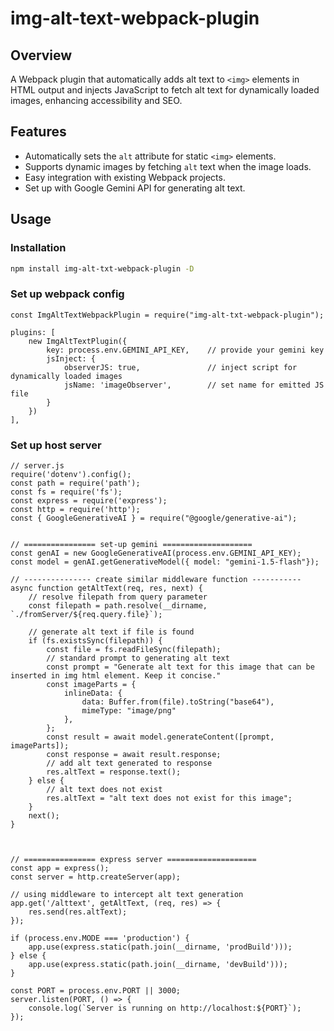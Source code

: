 # img-alt-text-webpack-plugin

## Overview

A Webpack plugin that automatically adds alt text to `<img>` elements in HTML output and injects JavaScript to fetch alt text for dynamically loaded images, enhancing accessibility and SEO.

## Features

- Automatically sets the `alt` attribute for static `<img>` elements.
- Supports dynamic images by fetching `alt` text when the image loads.
- Easy integration with existing Webpack projects.
- Set up with Google Gemini API for generating alt text.

## Usage

### Installation

```bash
npm install img-alt-txt-webpack-plugin -D
```
### Set up webpack config

```
const ImgAltTextWebpackPlugin = require("img-alt-txt-webpack-plugin");

plugins: [
    new ImgAltTextPlugin({
        key: process.env.GEMINI_API_KEY,    // provide your gemini key
        jsInject: {
            observerJS: true,               // inject script for dynamically loaded images
            jsName: 'imageObserver',        // set name for emitted JS file
        }
    })
],
```

### Set up host server

```
// server.js
require('dotenv').config();
const path = require('path');
const fs = require('fs');
const express = require('express');
const http = require('http');
const { GoogleGenerativeAI } = require("@google/generative-ai");


// ================ set-up gemini ====================
const genAI = new GoogleGenerativeAI(process.env.GEMINI_API_KEY);
const model = genAI.getGenerativeModel({ model: "gemini-1.5-flash"});

// --------------- create similar middleware function -----------
async function getAltText(req, res, next) {
    // resolve filepath from query parameter
    const filepath = path.resolve(__dirname, `./fromServer/${req.query.file}`);

    // generate alt text if file is found
    if (fs.existsSync(filepath)) {
        const file = fs.readFileSync(filepath);
        // standard prompt to generating alt text
        const prompt = "Generate alt text for this image that can be inserted in img html element. Keep it concise."
        const imageParts = {
            inlineData: {
                data: Buffer.from(file).toString("base64"),
                mimeType: "image/png"
            },
        };
        const result = await model.generateContent([prompt, imageParts]);
        const response = await result.response;
        // add alt text generated to response
        res.altText = response.text();
    } else {
        // alt text does not exist
        res.altText = "alt text does not exist for this image";
    }
    next();
}



// ================ express server ====================
const app = express();
const server = http.createServer(app);

// using middleware to intercept alt text generation
app.get('/alttext', getAltText, (req, res) => {
    res.send(res.altText);
});

if (process.env.MODE === 'production') {
    app.use(express.static(path.join(__dirname, 'prodBuild')));
} else {
    app.use(express.static(path.join(__dirname, 'devBuild')));
}

const PORT = process.env.PORT || 3000;
server.listen(PORT, () => {
    console.log(`Server is running on http://localhost:${PORT}`);
});
```